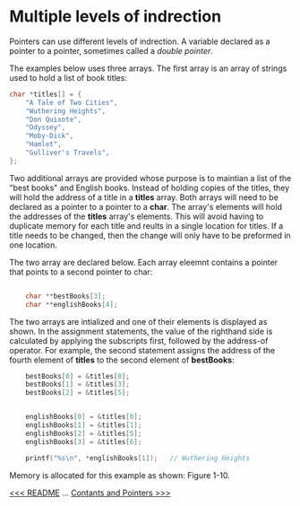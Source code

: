 # Multiple levels of indrection

Pointers can use different levels of indrection. A variable declared as a pointer to a pointer, sometimes called a *double pointer*.

The examples below uses three arrays. The first array is an array of strings used to hold a list of book titles:

```c
char *titles[] = {
    "A Tale of Two Cities",
    "Wuthering Heights",
    "Don Quixote",
    "Odyssey",
    "Moby-Dick",
    "Hamlet",
    "Gulliver's Travels",
};
```

Two additional arrays are provided whose purpose is to maintian a list of the "best books" and English books. Instead of holding copies of the titles, they will hold the address of a title in a **titles** array. Both arrays will need to be declared as a pointer to a pointer to a **char**. The array's elements will hold the addresses of the **titles** array's elements. This will avoid having to duplicate memory for each title and reults in a single location for titles. If a title needs to be changed, then the change will only have to be preformed in one location.

The two array are declared below. Each array eleemnt contains a pointer that points to a second pointer to char:

```c

    char **bestBooks[3];
    char **englishBooks[4];
```

The two arrays are intialized and one of their elements is displayed as shown. In the assignment statements, the value of the righthand side is calculated by applying the subscripts first, followed by the address-of operator. For example, the second statement assigns the address of the fourth element of **titles** to the second element of **bestBooks**:


```c
    bestBooks[0] = &titles[0];
    bestBooks[1] = &titles[3];
    bestBooks[2] = &titles[5];


    englishBooks[0] = &titles[0];
    englishBooks[1] = &titles[1];
    englishBooks[2] = &titles[5];
    englishBooks[3] = &titles[6];

    printf("%s\n", *englishBooks[1]);   // Wuthering Heights
```

Memory is allocated for this example as shown: Figure 1-10.


[<<< README](README.md) ... [Contants and Pointers >>>](102-constants-and-pointers/README.md)